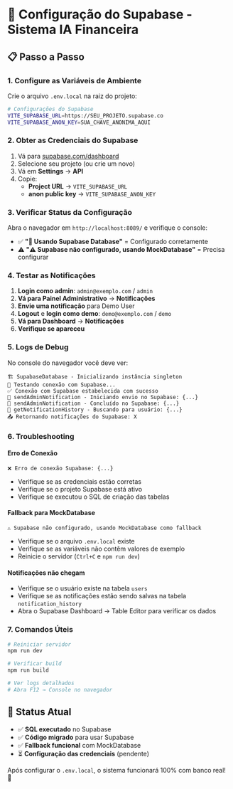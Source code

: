 # 🚀 Configuração do Supabase - Sistema IA Financeira

## 📋 **Passo a Passo**

### **1. Configure as Variáveis de Ambiente**

Crie o arquivo `.env.local` na raiz do projeto:

```bash
# Configurações do Supabase
VITE_SUPABASE_URL=https://SEU_PROJETO.supabase.co
VITE_SUPABASE_ANON_KEY=SUA_CHAVE_ANONIMA_AQUI
```

### **2. Obter as Credenciais do Supabase**

1. Vá para [supabase.com/dashboard](https://supabase.com/dashboard)
2. Selecione seu projeto (ou crie um novo)
3. Vá em **Settings** → **API**
4. Copie:
   - **Project URL** → `VITE_SUPABASE_URL`
   - **anon public key** → `VITE_SUPABASE_ANON_KEY`

### **3. Verificar Status da Configuração**

Abra o navegador em `http://localhost:8089/` e verifique o console:

- ✅ **"🚀 Usando Supabase Database"** = Configurado corretamente
- ⚠️ **"⚠️ Supabase não configurado, usando MockDatabase"** = Precisa configurar

### **4. Testar as Notificações**

1. **Login como admin**: `admin@exemplo.com` / `admin`
2. **Vá para Painel Administrativo** → **Notificações**
3. **Envie uma notificação** para Demo User
4. **Logout** e **login como demo**: `demo@exemplo.com` / `demo`
5. **Vá para Dashboard** → **Notificações**
6. **Verifique se apareceu**

### **5. Logs de Debug**

No console do navegador você deve ver:

```
🏗️ SupabaseDatabase - Inicializando instância singleton
🔗 Testando conexão com Supabase...
✅ Conexão com Supabase estabelecida com sucesso
📨 sendAdminNotification - Iniciando envio no Supabase: {...}
🎯 sendAdminNotification - Concluído no Supabase: {...}
📖 getNotificationHistory - Buscando para usuário: {...}
📤 Retornando notificações do Supabase: X
```

### **6. Troubleshooting**

#### **Erro de Conexão**
```
❌ Erro de conexão Supabase: {...}
```
- Verifique se as credenciais estão corretas
- Verifique se o projeto Supabase está ativo
- Verifique se executou o SQL de criação das tabelas

#### **Fallback para MockDatabase**
```
⚠️ Supabase não configurado, usando MockDatabase como fallback
```
- Verifique se o arquivo `.env.local` existe
- Verifique se as variáveis não contêm valores de exemplo
- Reinicie o servidor (`Ctrl+C` e `npm run dev`)

#### **Notificações não chegam**
- Verifique se o usuário existe na tabela `users`
- Verifique se as notificações estão sendo salvas na tabela `notification_history`
- Abra o Supabase Dashboard → Table Editor para verificar os dados

### **7. Comandos Úteis**

```bash
# Reiniciar servidor
npm run dev

# Verificar build
npm run build

# Ver logs detalhados
# Abra F12 → Console no navegador
```

## 🎯 **Status Atual**

- ✅ **SQL executado** no Supabase
- ✅ **Código migrado** para usar Supabase
- ✅ **Fallback funcional** com MockDatabase
- ⏳ **Configuração das credenciais** (pendente)

Após configurar o `.env.local`, o sistema funcionará 100% com banco real! 🚀 